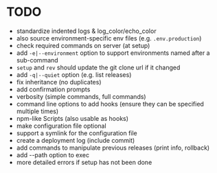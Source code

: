 # TODO

* standardize indented logs & log_color/echo_color
* also source environment-specific env files (e.g. `.env.production`)
* check required commands on server (at setup)
* add `-e|--environment` option to support environments named after a sub-command
* `setup` and `rev` should update the git clone url if it changed
* add `-q|--quiet` option (e.g. list releases)
* fix inheritance (no duplicates)
* add confirmation prompts
* verbosity (simple commands, full commands)
* command line options to add hooks (ensure they can be specified multiple times)
* npm-like Scripts (also usable as hooks)
* make configuration file optional
* support a symlink for the configuration file
* create a deployment log (include commit)
* add commands to manipulate previous releases (print info, rollback)
* add --path option to exec
* more detailed errors if setup has not been done
